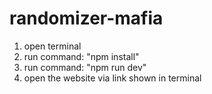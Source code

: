 # randomizer-mafia
1. open terminal
2. run command: "npm install"
3. run command: "npm run dev"
4. open the website via link shown in terminal
